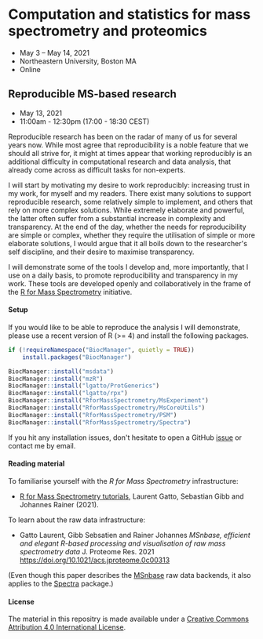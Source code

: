# Computation and statistics for mass spectrometry and proteomics

- May 3 – May 14, 2021
- Northeastern University, Boston MA
- Online

## Reproducible MS-based research

- May 13, 2021
- 11:00am - 12:30pm (17:00 - 18:30 CEST)

Reproducible research has been on the radar of many of us for several
years now. While most agree that reproducibility is a noble feature
that we should all strive for, it might at times appear that working
reproducibly is an additional difficulty in computational research and
data analysis, that already come across as difficult tasks for
non-experts.

I will start by motivating my desire to work reproducibly: increasing
trust in my work, for myself and my readers. There exist many
solutions to support reproducible research, some relatively simple to
implement, and others that rely on more complex solutions. While
extremely elaborate and powerful, the latter often suffer from a
substantial increase in complexity and transparency. At the end of the
day, whether the needs for reproducibility are simple or complex,
whether they require the utilisation of simple or more elaborate
solutions, I would argue that it all boils down to the researcher's
self discipline, and their desire to maximise transparency.

I will demonstrate some of the tools I develop and, more importantly,
that I use on a daily basis, to promote reproducibility and
transparency in my work. These tools are developed openly and
collaboratively in the frame of the [R for Mass
Spectrometry](https://www.rformassspectrometry.org/) initiative.

#### Setup

If you would like to be able to reproduce the analysis I will
demonstrate, please use a recent version of R (>= 4) and install the
following packages.

```r
if (!requireNamespace("BiocManager", quietly = TRUE))
    install.packages("BiocManager")

BiocManager::install("msdata")
BiocManager::install("mzR")
BiocManager::install("lgatto/ProtGenerics")
BiocManager::install("lgatto/rpx")
BiocManager::install("RforMassSpectrometry/MsExperiment")
BiocManager::install("RforMassSpectrometry/MsCoreUtils")
BiocManager::install("RforMassSpectrometry/PSM")
BiocManager::install("RforMassSpectrometry/Spectra")
```

If you hit any installation issues, don't hesitate to open a GitHub
[issue](https://github.com/rformassspectrometry/docs/issues/new) or
contact me by email.

#### Reading material

To familiarise yourself with the *R for Mass Spectrometry*
infrastructure:

- [R for Mass Spectrometry
  tutorials](https://rformassspectrometry.github.io/docs/), Laurent
  Gatto, Sebastian Gibb and Johannes Rainer (2021).

To learn about the raw data infrastructure:

- Gatto Laurent, Gibb Sebsatien and Rainer Johannes *MSnbase,
  efficient and elegant R-based processing and visualisation of raw
  mass spectrometry data* J. Proteome Res. 2021
  https://doi.org/10.1021/acs.jproteome.0c00313

(Even though this paper describes the
[MSnbase](http://lgatto.github.io/MSnbase/) raw data backends, it also
applies to the
[Spectra](https://rformassspectrometry.github.io/Spectra/articles/Spectra.html)
package.)


#### License

The material in this repositry is made available under a [Creative
Commons Attribution 4.0 International
License](http://creativecommons.org/licenses/by/4.0/).

